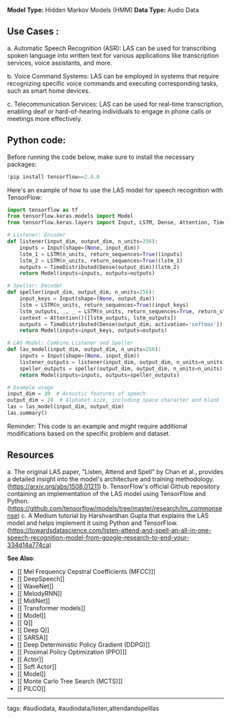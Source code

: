 **Model Type:**  Hidden Markov Models (HMM)
**Data Type:**  Audio Data

## Use Cases :

a. Automatic Speech Recognition (ASR): LAS can be used for transcribing spoken language into written text for various applications like transcription services, voice assistants, and more.

b. Voice Command Systems: LAS can be employed in systems that require recognizing specific voice commands and executing corresponding tasks, such as smart home devices.

c. Telecommunication Services: LAS can be used for real-time transcription, enabling deaf or hard-of-hearing individuals to engage in phone calls or meetings more effectively.


## Python code: 
Before running the code below, make sure to install the necessary packages:

```python
!pip install tensorflow==2.4.0
```

Here's an example of how to use the LAS model for speech recognition with TensorFlow:

```python
import tensorflow as tf
from tensorflow.keras.models import Model
from tensorflow.keras.layers import Input, LSTM, Dense, Attention, TimeDistributed

# Listener: Encoder
def listener(input_dim, output_dim, n_units=256):
    inputs = Input(shape=(None, input_dim))
    lstm_1 = LSTM(n_units, return_sequences=True)(inputs)
    lstm_2 = LSTM(n_units, return_sequences=True)(lstm_1)
    outputs = TimeDistributed(Dense(output_dim))(lstm_2)
    return Model(inputs=inputs, outputs=outputs)

# Speller: Decoder
def speller(input_dim, output_dim, n_units=256):
    input_keys = Input(shape=(None, output_dim))
    lstm = LSTM(n_units, return_sequences=True)(input_keys)
    lstm_outputs, _, _ = LSTM(n_units, return_sequences=True, return_state=True)(lstm)
    context = Attention()([lstm_outputs, lstm_outputs])
    outputs = TimeDistributed(Dense(output_dim, activation='softmax'))(context)
    return Model(inputs=input_keys, outputs=outputs)

# LAS Model: Combine Listener and Speller
def las_model(input_dim, output_dim, n_units=256):
    inputs = Input(shape=(None, input_dim))
    listener_outputs = listener(input_dim, output_dim, n_units=n_units)(inputs)
    speller_outputs = speller(output_dim, output_dim, n_units=n_units)(listener_outputs)
    return Model(inputs=inputs, outputs=speller_outputs)

# Example usage
input_dim = 39  # Acoustic features of speech
output_dim = 28  # Alphabet size, including space character and blank
las = las_model(input_dim, output_dim)
las.summary()
```

Reminder: This code is an example and might require additional modifications based on the specific problem and dataset.


## Resources

a. The original LAS paper, "Listen, Attend and Spell" by Chan et al., provides a detailed insight into the model's architecture and training methodology. (https://arxiv.org/abs/1508.01211)
b. TensorFlow's official Github repository containing an implementation of the LAS model using TensorFlow and Python. (https://github.com/tensorflow/models/tree/master/research/lm_commonsense)
c. A Medium tutorial by Harshvardhan Gupta that explains the LAS model and helps implement it using Python and TensorFlow. (https://towardsdatascience.com/listen-attend-and-spell-an-all-in-one-speech-recognition-model-from-google-research-to-end-your-334d14a774ca)

**See Also**:

- [[ Mel Frequency Cepstral Coefficients (MFCC)]]
- [[ DeepSpeech]]
- [[ WaveNet]]
- [[ MelodyRNN]]
- [[ MidiNet]]
- [[ Transformer models]]
- [[ Model]]
- [[ Q]]
- [[ Deep Q]]
- [[ SARSA]]
- [[ Deep Deterministic Policy Gradient (DDPG)]]
- [[ Proximal Policy Optimization (PPO)]]
- [[ Actor]]
- [[ Soft Actor]]
- [[ Model]]
- [[ Monte Carlo Tree Search (MCTS)]]
- [[ PILCO]]

---
tags: #audiodata, #audiodata/listen,attendandspelllas
